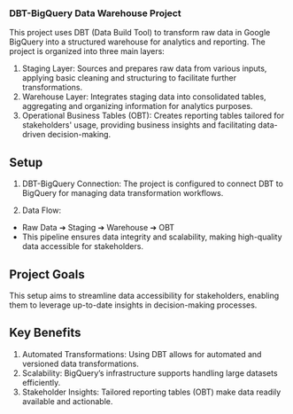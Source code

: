 ### DBT-BigQuery Data Warehouse Project

This project uses DBT (Data Build Tool) to transform raw data in Google BigQuery into a structured warehouse for analytics and reporting. The project is organized into three main layers:

1. Staging Layer: Sources and prepares raw data from various inputs, applying basic cleaning and structuring to facilitate further transformations.
2. Warehouse Layer: Integrates staging data into consolidated tables, aggregating and organizing information for analytics purposes.
3. Operational Business Tables (OBT): Creates reporting tables tailored for stakeholders' usage, providing business insights and facilitating data-driven decision-making.

## Setup
1. DBT-BigQuery Connection: The project is configured to connect DBT to BigQuery for managing data transformation workflows.

2. Data Flow:
- Raw Data ➔ Staging ➔ Warehouse ➔ OBT
- This pipeline ensures data integrity and scalability, making high-quality data accessible for stakeholders.

## Project Goals
This setup aims to streamline data accessibility for stakeholders, enabling them to leverage up-to-date insights in decision-making processes.

## Key Benefits
1. Automated Transformations: Using DBT allows for automated and versioned data transformations.
2. Scalability: BigQuery’s infrastructure supports handling large datasets efficiently.
3. Stakeholder Insights: Tailored reporting tables (OBT) make data readily available and actionable.
